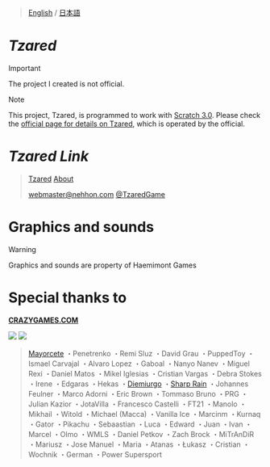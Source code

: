 > [English](https://github.com/kenuun/Tzared/blob/app/README/en-us.md) / [日本語](https://github.com/kenuun/Tzared/blob/app/README/ja-jp.md)

# ***Tzared***
> [!IMPORTANT]
> The project I created is not official.

> [!NOTE]
> This project, Tzared, is programmed to work with [Scratch 3.0](https://scratch.mit.edu/).
> Please check the [official page for details on Tzared](https://tza.red/#About), which is operated by the official.

# ***Tzared Link***
> [Tzared](https://tza.red/)
> [About](https://tza.red/#About)
> 
> webmaster@nehhon.com
> [@TzaredGame](https://twitter.com/TzaredGame)

# Graphics and sounds
> [!WARNING]
> Graphics and sounds are property of Haemimont Games


# Special thanks to

**[CRAZYGAMES.COM](https://www.crazygames.com/c/io)**

![](https://tza.red/nehhon/cloudflare.svg)
![](https://tza.red/nehhon/fini.png)

>[Mayorcete](https://www.youtube.com/MayorceteGamingTV)
・Penetrenko
・Remi Sluz
・David Grau
・PuppedToy
・Ismael Carvajal
・Alvaro Lopez
・Gaboal
・Nanyo Nanev
・Miguel Rexi
・Daniel Matos
・Mikel Iglesias
・Cristian Vargas
・Debra Stokes
・Irene
・Edgaras
・Hekas
・[Diemiurgo](https://soundcloud.com/diemiurgo)
・[Sharp Rain](https://www.youtube.com/user/rainheart666787)
・Johannes Feulner
・Marco Adorni
・Eric Brown
・Tommaso Bruno
・PRG
・Julian Kazior
・JotaVilla
・Francesco Castelli
・FT21
・Manolo
・Mikhail
・Witold
・Michael (Macca)
・Vanilla Ice
・Marcinm
・Kurnaq
・Gator
・Pikachu
・Sebaastian
・Luca
・Edward
・Juan
・Ivan
・Marcel
・Olmo
・WMLS
・Daniel Petkov
・Zach Brock
・MiTrAnDiR
・Mariusz
・Jose Manuel
・Maria
・Atanas
・Łukasz
・Cristian
・Wochnik
・German
・Power Supersport
